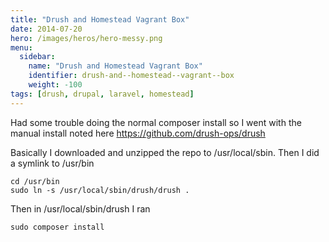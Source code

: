 ```yaml
---
title: "Drush and Homestead Vagrant Box"
date: 2014-07-20
hero: /images/heros/hero-messy.png
menu:
  sidebar:
    name: "Drush and Homestead Vagrant Box"
    identifier: drush-and--homestead--vagrant--box
    weight: -100
tags: [drush, drupal, laravel, homestead]
---
```


Had some trouble doing the normal composer install so I went with the manual install noted here https://github.com/drush-ops/drush

Basically I downloaded and unzipped the repo to /usr/local/sbin. Then I did a symlink to /usr/bin

~~~
cd /usr/bin
sudo ln -s /usr/local/sbin/drush/drush .
~~~

Then in /usr/local/sbin/drush I ran 

~~~
sudo composer install
~~~

